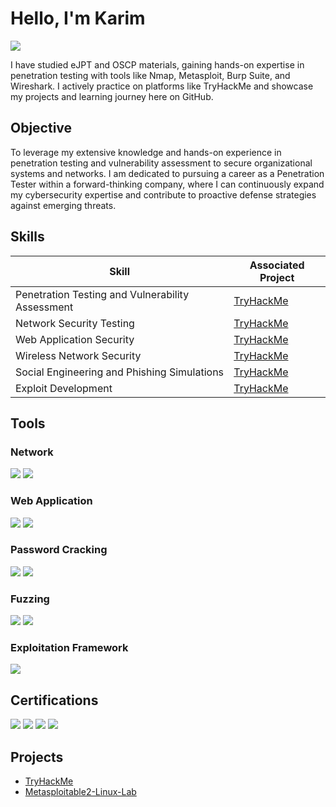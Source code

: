 # Hello, I'm Karim
<a href="https://www.linkedin.com/in/karimayman481/"><img src="https://img.shields.io/badge/-LinkedIn-0072b1?&style=for-the-badge&logo=linkedin&logoColor=white" /></a>


I have studied eJPT and OSCP materials, gaining hands-on expertise in penetration testing with tools like Nmap, Metasploit, Burp Suite, and Wireshark. I actively practice on platforms like TryHackMe and showcase my projects and learning journey here on GitHub.


## Objective

To leverage my extensive knowledge and hands-on experience in penetration testing and vulnerability assessment to secure organizational systems and networks. I am dedicated to pursuing a career as a Penetration Tester within a forward-thinking company, where I can continuously expand my cybersecurity expertise and contribute to proactive defense strategies against emerging threats.

## Skills

| Skill                                         | Associated Project         |
|-----------------------------------------------|----------------------------|
| Penetration Testing and Vulnerability Assessment| <a href="https://tryhackme.com/r/p/karimayman481">TryHackMe</a>|
| Network Security Testing	                    | <a href="https://tryhackme.com/r/p/karimayman481">TryHackMe</a>|
| Web Application Security	                    | <a href="https://tryhackme.com/r/p/karimayman481">TryHackMe</a>|
| Wireless Network Security                     | <a href="https://tryhackme.com/r/p/karimayman481">TryHackMe</a>|
| Social Engineering and Phishing Simulations	  | <a href="https://tryhackme.com/r/p/karimayman481">TryHackMe</a>|
| Exploit Development	                          | <a href="https://tryhackme.com/r/p/karimayman481">TryHackMe</a>|

## Tools

### Network
<div> 
  <img src="https://img.shields.io/badge/-Nmap-005571?&style=for-the-badge&logo=Nmap&logoColor=white" />
  <img src="https://img.shields.io/badge/-Wireshark-1679A7?&style=for-the-badge&logo=Wireshark&logoColor=white" />
</div>

### Web Application
<div>
  <img src="https://img.shields.io/badge/-Burp_Suite-FFB800?&style=for-the-badge&logo=BurpSuite&logoColor=white" />
  <img src="https://img.shields.io/badge/-SQLMap-006400?&style=for-the-badge&logo=SQLMap&logoColor=white" />
</div>

### Password Cracking
<div> 
  <img src="https://img.shields.io/badge/-John_the_Ripper-DD4522?&style=for-the-badge&logo=JohnTheRipper&logoColor=white" />
  <img src="https://img.shields.io/badge/-Hydra-8C0303?&style=for-the-badge&logo=Hydra&logoColor=white" />
</div>

### Fuzzing
<div>
  <img src="https://img.shields.io/badge/-Ffuf-000000?&style=for-the-badge&logo=Ffuf&logoColor=white" />
  <img src="https://img.shields.io/badge/-Gobuster-8A8A8A?&style=for-the-badge&logo=Gobuster&logoColor=white" />
</div>

### Exploitation Framework
<div> 
  <img src="https://img.shields.io/badge/-Metasploit-4A4A4A?&style=for-the-badge&logo=Metasploit&logoColor=white" />
</div>

## Certifications
<div> 
  <img src="https://img.shields.io/badge/-eJPT_(Self_study)-000000?&style=for-the-badge&logo=eLearnSecurity&logoColor=white" />
 <img src="https://img.shields.io/badge/-OSCP_(Self_study)-00ADEF?&style=for-the-badge&logo=OffensiveSecurity&logoColor=white" />
  <img src="https://img.shields.io/badge/-OWASP_Top_10-00D181?&style=for-the-badge&logo=OWASP&logoColor=white" />
  <img src="https://img.shields.io/badge/-Cybersecurity_Job_Simulation-FF5733?&style=for-the-badge&logo=Mastercard&logoColor=white" />
</div>

## Projects
- <a href="https://tryhackme.com/r/p/karimayman481">TryHackMe</a>
- <a href="https://github.com/karim481/Metasploitable2-Linux-Lab">Metasploitable2-Linux-Lab</a>
